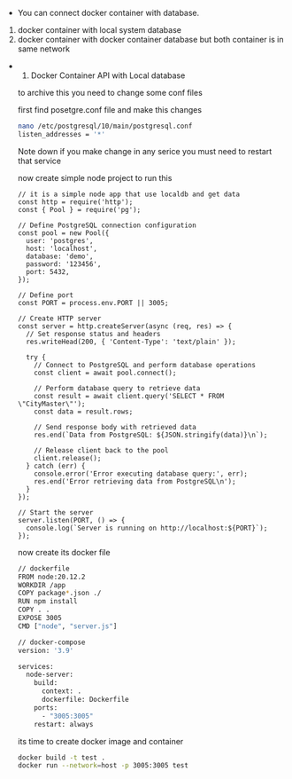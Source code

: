 - You can connect docker container with database.
1. docker container with local system database
2. docker container with  docker container database but both container is in same network 
- 1. Docker Container API with Local database
    
    to archive this you need to change some conf files 
    
    first find posetgre.conf file and make this changes
    
    ```bash
    nano /etc/postgresql/10/main/postgresql.conf
    listen_addresses = '*'
    ```
    
    Note down if you make change in any serice you must need to restart that service
    
    now create simple node project to run this
    
    ```tsx
    // it is a simple node app that use localdb and get data
    const http = require('http');
    const { Pool } = require('pg');
    
    // Define PostgreSQL connection configuration
    const pool = new Pool({
      user: 'postgres',
      host: 'localhost',
      database: 'demo',
      password: '123456',
      port: 5432,
    });
    
    // Define port
    const PORT = process.env.PORT || 3005;
    
    // Create HTTP server
    const server = http.createServer(async (req, res) => {
      // Set response status and headers
      res.writeHead(200, { 'Content-Type': 'text/plain' });
    
      try {
        // Connect to PostgreSQL and perform database operations
        const client = await pool.connect();
    
        // Perform database query to retrieve data
        const result = await client.query('SELECT * FROM \"CityMaster\"');
        const data = result.rows;
    
        // Send response body with retrieved data
        res.end(`Data from PostgreSQL: ${JSON.stringify(data)}\n`);
    
        // Release client back to the pool
        client.release();
      } catch (err) {
        console.error('Error executing database query:', err);
        res.end('Error retrieving data from PostgreSQL\n');
      }
    });
    
    // Start the server
    server.listen(PORT, () => {
      console.log(`Server is running on http://localhost:${PORT}`);
    });
    ```
    
    now create its docker file
    
    ```bash
    // dockerfile
    FROM node:20.12.2
    WORKDIR /app
    COPY package*.json ./
    RUN npm install
    COPY . .
    EXPOSE 3005
    CMD ["node", "server.js"]
    
    // docker-compose
    version: '3.9'
    
    services:
      node-server:
        build:
          context: .
          dockerfile: Dockerfile
        ports:
          - "3005:3005"
        restart: always
    ```
    
    its time to create docker image and container
    
    ```bash
    docker build -t test .
    docker run --network=host -p 3005:3005 test
    ```